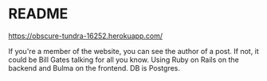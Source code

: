 # README

https://obscure-tundra-16252.herokuapp.com/

If you're a member of the website, you can see the author of a post. If not, it could be Bill Gates talking for all you know. Using Ruby on Rails on the backend and Bulma on the frontend. DB is Postgres.
